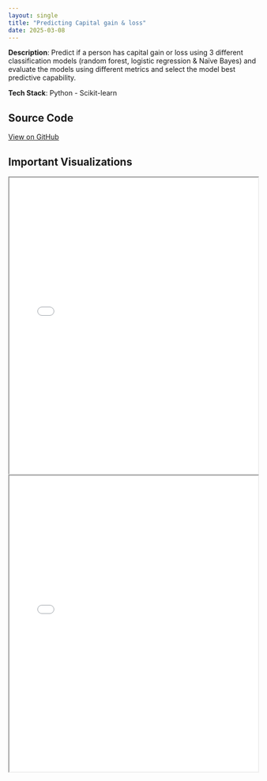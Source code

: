 ```yaml
---
layout: single
title: "Predicting Capital gain & loss"
date: 2025-03-08
---
```


**Description**: Predict if a person has capital gain or loss using 3 different classification models (random forest, logistic regression & Naïve Bayes) and evaluate the models using different metrics and select  the model best predictive capability.  
 
**Tech Stack**: Python - Scikit-learn

## Source Code
[View on GitHub](https://github.com/kradhakrishnan0714/Machine-Learning-I/blob/main/Predicting%20Capital%20Costs.ipynb)

## Important Visualizations

<iframe 
  src="/assets/visuals/capital_cost_prediction_model_comparison1.png" 
  width="100%" 
  height="600px">
  <p>Your browser does not support iframes.</p>
</iframe>

<iframe 
  src="/assets/visuals/capital_cost_prediction_model_comparison2.png" 
  width="100%" 
  height="600px">
  <p>Your browser does not support iframes.</p>
</iframe>



